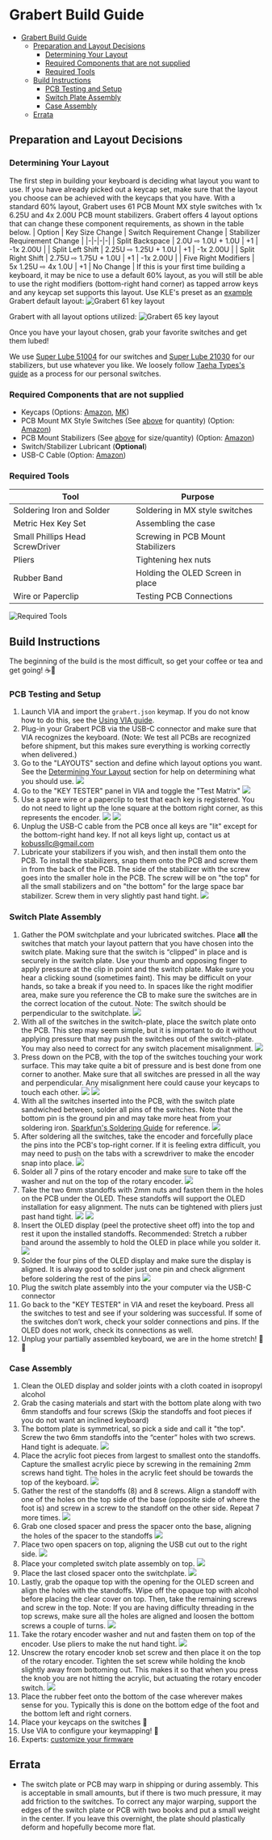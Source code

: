 # Grabert Build Guide
- [Grabert Build Guide](#grabert-build-guide)
  - [Preparation and Layout Decisions](#preparation-and-layout-decisions)
    - [Determining Your Layout](#determining-your-layout)
    - [Required Components that are not supplied](#required-components-that-are-not-supplied)
    - [Required Tools](#required-tools)
  - [Build Instructions](#build-instructions)
    - [PCB Testing and Setup](#pcb-testing-and-setup)
    - [Switch Plate Assembly](#switch-plate-assembly)
    - [Case Assembly](#case-assembly)
  - [Errata](#errata)
## Preparation and Layout Decisions
### Determining Your Layout
The first step in building your keyboard is deciding what layout you want to use. If you have already picked out a keycap set, make
sure that the layout you choose can be achieved with the keycaps that you have.
With a standard 60% layout, Grabert uses 61 PCB Mount MX style switches with 1x 6.25U and 4x 2.00U PCB mount stabilizers. Grabert offers 4 layout options that can change these component requirements, as shown in the table below.
| Option | Key Size Change | Switch Requirement Change | Stabilizer Requirement Change |
|-|-|-|-|
| Split Backspace | 2.0U ⇨ 1.0U + 1.0U  | +1 | -1x 2.00U |
| Split Left Shift | 2.25U ⇨ 1.25U + 1.0U | +1 | -1x 2.00U |
| Split Right Shift | 2.75U ⇨ 1.75U + 1.0U | +1 | -1x 2.00U |
| Five Right Modifiers | 5x 1.25U ⇨ 4x 1.0U | +1 | No Change |
If this is your first time building a keyboard, it may be nice to use a default 60% layout, as you will still be able to use the right modifiers (bottom-right hand corner) as tapped arrow keys and any keycap set supports this layout. Use KLE's preset as an [example](http://www.keyboard-layout-editor.com/##@@=~%0A%60&=!%0A1&=%2F@%0A2&=%23%0A3&=$%0A4&=%25%0A5&=%5E%0A6&=%2F&%0A7&=*%0A8&=(%0A9&=)%0A0&=%2F_%0A-&=+%0A%2F=&_w:2%3B&=Backspace%3B&@_w:1.5%3B&=Tab&=Q&=W&=E&=R&=T&=Y&=U&=I&=O&=P&=%7B%0A%5B&=%7D%0A%5D&_w:1.5%3B&=%7C%0A%5C%3B&@_w:1.75%3B&=Caps%20Lock&=A&=S&=D&=F&=G&=H&=J&=K&=L&=%2F:%0A%2F%3B&=%22%0A'&_w:2.25%3B&=Enter%3B&@_w:2.25%3B&=Shift&=Z&=X&=C&=V&=B&=N&=M&=%3C%0A,&=%3E%0A.&=%3F%0A%2F%2F&_w:2.75%3B&=Shift%3B&@_w:1.25%3B&=Ctrl&_w:1.25%3B&=Win&_w:1.25%3B&=Alt&_a:7&w:6.25%3B&=&_a:4&w:1.25%3B&=Alt&_w:1.25%3B&=Win&_w:1.25%3B&=Menu&_w:1.25%3B&=Ctrl)
Grabert default layout:
![Grabert 61 key layout](via_61_layout.png)
 
Grabert with all layout options utilized:
![Grabert 65 key layout](via_65_layout.png)
 
Once you have your layout chosen, grab your favorite switches and get them lubed!
 
We use [Super Lube 51004](https://www.amazon.com/gp/product/B000UKUHXK/) for our switches and [Super Lube 21030](https://www.amazon.com/gp/product/B06WLQ251B/) for our stabilizers, but use whatever you like. We loosely follow [Taeha Types's guide](https://youtu.be/qSgPKPoFo2k) as a process for our personal switches.
 
### Required Components that are not supplied
 
- Keycaps (Options: [Amazon](https://www.amazon.com/gp/product/B081DDG7CJ/), [MK](https://mechanicalkeyboards.com/shop/index.php?l=product_list&c=429&show=100&sortby=num_sold:desc))
- PCB Mount MX Style Switches (See [above](#determining-your-layout) for quantity) (Option: [Amazon](https://www.amazon.com/gp/product/B07TYD6Z3R/))
- PCB Mount Stabilizers (See [above](#determining-your-layout) for size/quantity) (Option: [Amazon](https://www.amazon.com/gp/product/B07ZLXCWY9/))
- Switch/Stabilizer Lubricant (**Optional**)
- USB-C Cable (Option: [Amazon](https://www.amazon.com/gp/product/B07VQYLXJC/))
 
### Required Tools
 
| Tool | Purpose |
|-|-|
| Soldering Iron and Solder | Soldering in MX style switches |
| Metric Hex Key Set| Assembling the case |
| Small Phillips Head ScrewDriver| Screwing in PCB Mount Stabilizers |
| Pliers | Tightening hex nuts |
| Rubber Band | Holding the OLED Screen in place |
| Wire or Paperclip | Testing PCB Connections |
 
![Required Tools](tools.jpg)
 
## Build Instructions
 
The beginning of the build is the most difficult, so get your coffee or tea and get going! ☕🔨
 
### PCB Testing and Setup
1. Launch VIA and import the `grabert.json` keymap. If you do not know how to do this, see the [Using VIA guide](using_via.md).
2. Plug-in your Grabert PCB via the USB-C connector and make sure that VIA recognizes the keyboard. (Note: We test all PCBs are recognized before shipment, but this makes sure everything is working correctly when delivered.)
3. Go to the "LAYOUTS" section and define which layout options you want. See the [Determining Your Layout](#determining-your-layout) section for help on determining what you should use. ![](via_layout_options.png)
4. Go to the "KEY TESTER" panel in VIA and toggle the "Test Matrix" ![](via_test_matrix.png)
5. Use a spare wire or a paperclip to test that each key is registered. You do not need to light up the lone square at the bottom right corner, as this represents the encoder. ![](pcb_testing.jpg) ![](via_test.png)
6. Unplug the USB-C cable from the PCB once all keys are "lit" except for the bottom-right hand key. If not all keys light up, contact us at kobussllc@gmail.com
7. Lubricate your stabilizers if you wish, and then install them onto the PCB. To install the stabilizers, snap them onto the PCB and screw them in from the back of the PCB. The side of the stabilizer with the screw goes into the smaller hole in the PCB. The screw will be on "the top" for all the small stabilizers and on "the bottom" for the large space bar stabilizer. Screw them in very slightly past hand tight. ![](pcb_stabilizers.jpg)
 
### Switch Plate Assembly
1. Gather the POM switchplate and your lubricated switches. Place **all** the switches that match your layout pattern that you have chosen into the switch plate. Making sure that the switch is “clipped” in place and is securely in the switch plate. Use your thumb and opposing finger to apply pressure at the clip in point and the switch plate. Make sure you hear a clicking sound (sometimes faint). This may be difficult on your hands, so take a break if you need to.  In spaces like the right modifier area, make sure you reference the CB to make sure the switches are in the correct location of the cutout. Note: The switch should be perpendicular to the switchplate.  ![](switch_clip.jpg)
2. With all of the switches in the switch-plate, place the switch plate onto the PCB. This step may seem simple, but it is important to do it without applying pressure that may push the switches out of the switch-plate. You may also need to correct for any switch placement misalignment. ![](pcb_plate_alignment.jpg)
3. Press down on the PCB, with the top of the switches touching your work surface. This may take quite a bit of pressure and is best done from one corner to another. Make sure that all switches are pressed in all the way and perpendicular. Any misalignment here could cause your keycaps to touch each other. ![](pcb_switch_push.jpg) ![](pcb_switches_inserted.jpg)
4. With all the switches inserted into the PCB, with the switch plate sandwiched between, solder all pins of the switches. Note that the bottom pin is the ground pin and may take more heat from your soldering iron. [Sparkfun's Soldering Guide](https://learn.sparkfun.com/tutorials/how-to-solder-through-hole-soldering/all) for reference. ![](pcb_solder.jpg)
5. After soldering all the switches, take the encoder and forcefully place the pins into the PCB's top-right corner. If it is feeling extra difficult, you may need to push on the tabs with a screwdriver to make the encoder snap into place. ![](pcb_encoder_placement.jpg)
6. Solder all 7 pins of the rotary encoder and make sure to take off the washer and nut on the top of the rotary encoder. ![](pcb_encoder_solder.png)
7. Take the two 6mm standoffs with 2mm nuts and fasten them in the holes on the PCB under the OLED. These standoffs will support the OLED installation for easy alignment. The nuts can be tightened with pliers just past hand tight. ![](pcb_oled_standoff.jpg) ![](pcb_oled_nut.jpg)
8. Insert the OLED display (peel the protective sheet off) into the top and rest it upon the installed standoffs. Recommended: Stretch a rubber band around the assembly to hold the OLED in place while you solder it. ![](pcb_oled_rubberband.jpg)
9. Solder the four pins of the OLED display and make sure the display is aligned. It is alway good to solder just one pin and check alignment before soldering the rest of the pins ![](switchplate_assembly.jpg)
10. Plug the switch plate assembly into the your computer via the USB-C connector
11. Go back to the "KEY TESTER" in VIA and reset the keyboard. Press all the switches to test and see if your soldering was successful. If some of the switches don’t work, check your solder connections and pins. If the OLED does not work, check its connections as well.
12. Unplug your partially assembled keyboard, we are in the home stretch! 🏁🏃
 
### Case Assembly
 
1. Clean the OLED display and solder joints with a cloth coated in isopropyl alcohol
2. Grab the casing materials and start with the bottom plate along with two 6mm standoffs and four screws (Skip the standoffs and foot pieces if you do not want an inclined keyboard)
3. The bottom plate is symmetrical, so pick a side and call it "the top". Screw the two 6mm standoffs into the “center” holes with two screws. Hand tight is adequate. ![](case_bottom_foot_standoffs.jpg)
4. Place the acrylic foot pieces from largest to smallest onto the standoffs. Capture the smallest acrylic piece by screwing in the remaining 2mm screws hand tight. The holes in the acrylic feet should be towards the top of the keyboard. ![](case_foot.jpg)
5. Gather the rest of the standoffs (8) and 8 screws. Align a standoff with one of the holes on the top side of the base (opposite side of where the foot is) and screw in a screw to the standoff on the other side. Repeat 7 more times. ![](case_bottom_standoffs.jpg)
6. Grab one closed spacer and press the spacer onto the base, aligning the holes of the spacer to the standoffs ![](case_first_closed_spacer.jpg)
7. Place two open spacers on top, aligning the USB cut out to the right side. ![](case_open_spacer.jpg)
8. Place your completed switch plate assembly on top.  ![](case_switchplate.jpg)
9. Place the last closed spacer onto the switchplate. ![](case_second_closed_spacer.jpg)
10. Lastly, grab the opaque top with the opening for the OLED screen and align the holes with the standoffs. Wipe off the opaque top with alcohol before placing the clear cover on top. Then, take the remaining screws and screw in the top. Note: If you are having difficulty threading in the top screws, make sure all the holes are aligned and loosen the bottom screws a couple of turns. ![](case_cover.jpg)
11. Take the rotary encoder washer and nut and fasten them on top of the encoder. Use pliers to make the nut hand tight. ![](case_encoder_nut.jpg)
12. Unscrew the rotary encoder knob set screw and then place it on the top of the rotary encoder. Tighten the set screw while holding the knob slightly away from bottoming out. This makes it so that when you press the knob you are not hitting the acrylic, but actuating the rotary encoder switch. ![](case_knob.jpg)
13. Place the rubber feet onto the bottom of the case wherever makes sense for you. Typically this is done on the bottom edge of the foot and the bottom left and right corners.
14. Place your keycaps on the switches 🙌
15. Use VIA to configure your keymapping! 🎉
16. Experts: [customize your firmware](firmware_customization.md)
 
## Errata
 
- The switch plate or PCB may warp in shipping or during assembly. This is acceptable in small amounts, but if there is two much pressure, it may add friction to the switches. To correct any major warping, support the edges of the switch plate or PCB with two books and put a small weight in the center. If you leave this overnight, the plate should plastically deform and hopefully become more flat.

